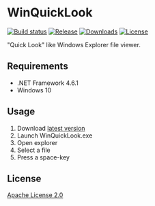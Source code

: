 WinQuickLook
================

[![Build status](https://ci.appveyor.com/api/projects/status/8ct3i49pyfs7puy8?svg=true)](https://ci.appveyor.com/project/shibayan/winquicklook)
[![Release](https://img.shields.io/github/release/shibayan/WinQuickLook.svg)](https://github.com/shibayan/WinQuickLook/releases/latest)
[![Downloads](https://img.shields.io/github/downloads/shibayan/WinQuickLook/total.svg)](https://github.com/shibayan/WinQuickLook/releases/latest)
[![License](https://img.shields.io/github/license/shibayan/WinQuickLook.svg)](https://github.com/shibayan/WinQuickLook/blob/master/LICENSE)

"Quick Look" like Windows Explorer file viewer.

## Requirements

- .NET Framework 4.6.1
- Windows 10

## Usage

1. Download [latest version](https://github.com/shibayan/WinQuickLook/releases/latest)
2. Launch WinQuickLook.exe
3. Open explorer
4. Select a file
5. Press a space-key

## License

[Apache License 2.0](https://github.com/shibayan/WinQuickLook/blob/master/LICENSE)